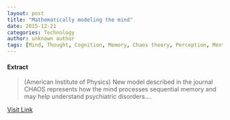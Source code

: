 ```yaml
---
layout: post
title: "Mathematically modeling the mind"
date: 2015-12-21
categories: Technology
author: unknown author
tags: [Mind, Thought, Cognition, Memory, Chaos theory, Perception, Mental disorder, Science, neuropsychology, Clinical psychology, Mental processes, Phenomenology, Metaphysics of mind, Epistemology, Behavioural sciences, Emergence, Nervous system, Neuropsychology, Neuropsychological assessment, Psychology, Psychological concepts, Neuroscience, Cognitive science]
---
```





#### Extract
>(American Institute of Physics) New model described in the journal CHAOS represents how the mind processes sequential memory and may help understand psychiatric disorders....



[Visit Link](http://www.eurekalert.org/pub_releases/2015-10/aiop-mmt101615.php)


